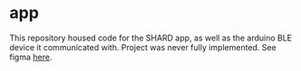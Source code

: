 # app

This repository housed code for the SHARD app, as well as the arduino BLE device it communicated with. Project was never fully implemented. See figma [here](https://www.figma.com/file/slTrtRDzPgAX8sUrlAM1sp/SHARD-app?node-id=0%3A1).
